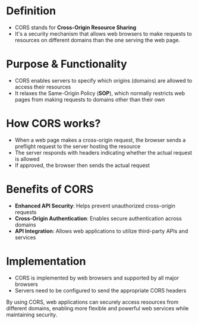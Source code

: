 # Definition

- CORS stands for **Cross-Origin Resource Sharing**
- It's a security mechanism that allows web browsers to make requests to resources on different domains than the one serving the web page.  

# Purpose & Functionality

- CORS enables servers to specify which origins (domains) are allowed to access their resources
- It relaxes the Same-Origin Policy (**SOP**), which normally restricts web pages from making requests to domains other than their own

# How CORS works?

- When a web page makes a cross-origin request, the browser sends a preflight request to the server hosting the resource
- The server responds with headers indicating whether the actual request is allowed
- If approved, the browser then sends the actual request

# Benefits of CORS

- **Enhanced API Security**: Helps prevent unauthorized cross-origin requests
- **Cross-Origin Authentication**: Enables secure authentication across domains
- **API Integration**: Allows web applications to utilize third-party APIs and services

# Implementation

- CORS is implemented by web browsers and supported by all major browsers
- Servers need to be configured to send the appropriate CORS headers

By using CORS, web applications can securely access resources from different domains, enabling more flexible and powerful web services while maintaining security.
